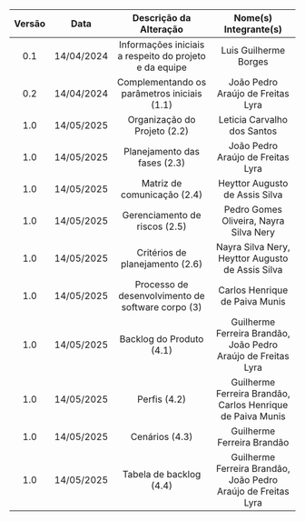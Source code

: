 | Versão | Data       | Descrição da Alteração                                  | Nome(s) Integrante(s)                                |
| :----: | :--------: | :------------------------------------------------------: | :---------------------------------------------------: |
| 0.1    | 14/04/2024 | Informações iniciais a respeito do projeto e da equipe   | Luis Guilherme Borges                                |
| 0.2    | 14/04/2024 | Complementando os parâmetros iniciais (1.1)              | João Pedro Araújo de Freitas Lyra                    |
| 1.0    | 14/05/2025 | Organização do Projeto (2.2)                            | Leticia Carvalho dos Santos                          |
| 1.0    | 14/05/2025 | Planejamento das fases (2.3)                            | João Pedro Araújo de Freitas Lyra                    |
| 1.0    | 14/05/2025 | Matriz de comunicação (2.4)                             | Heyttor Augusto de Assis Silva                       |
| 1.0    | 14/05/2025 | Gerenciamento de riscos (2.5)                           | Pedro Gomes Oliveira, Nayra Silva Nery               |
| 1.0    | 14/05/2025 | Critérios de planejamento (2.6)                         | Nayra Silva Nery, Heyttor Augusto de Assis Silva     |
| 1.0    | 14/05/2025 | Processo de desenvolvimento de software corpo (3)       | Carlos Henrique de Paiva Munis                       |
| 1.0    | 14/05/2025 | Backlog do Produto (4.1)                                | Guilherme Ferreira Brandão, João Pedro Araújo de Freitas Lyra |
| 1.0    | 14/05/2025 | Perfis (4.2)                                             | Guilherme Ferreira Brandão, Carlos Henrique de Paiva Munis |
| 1.0    | 14/05/2025 | Cenários (4.3)                                          | Guilherme Ferreira Brandão                           |
| 1.0    | 14/05/2025 | Tabela de backlog (4.4)                                 | Guilherme Ferreira Brandão, João Pedro Araújo de Freitas Lyra |
